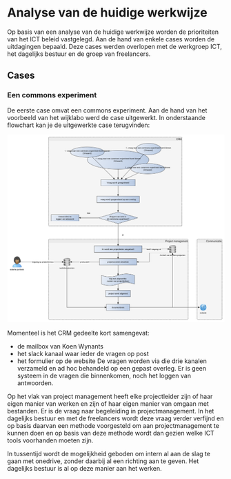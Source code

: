 # Analyse van de huidige werkwijze
Op basis van een analyse van de huidige werkwijze worden de prioriteiten van het ICT beleid vastgelegd.
Aan de hand van enkele cases worden de uitdagingen bepaald. Deze cases werden overlopen met de werkgroep ICT, het dagelijks bestuur en de groep van freelancers. 

## Cases
### Een commons experiment
De eerste case omvat een commons experiment. Aan de hand van het voorbeeld van het wijklabo werd de case uitgewerkt. 
In onderstaande flowchart kan je de uitgewerkte case terugvinden: 

![flow van een commons experiment](../flow_commons%20experiment.png?raw=true)

Momenteel is het CRM gedeelte kort samengevat: 
- de mailbox van Koen Wynants
- het slack kanaal waar ieder de vragen op post
- het formulier op de website
De vragen worden via die drie kanalen verzameld en ad hoc behandeld op een gepast overleg. Er is geen systeem in de vragen die binnenkomen, noch het loggen van antwoorden. 

Op het vlak van project management heeft elke projectleider zijn of haar eigen manier van werken en zijn of haar eigen manier van omgaan met bestanden. Er is de 
vraag naar begeleiding in projectmanagement. In het dagelijks bestuur en met de freelancers wordt deze vraag verder verfijnd en op basis daarvan een methode voorgesteld om 
aan projectmanagement te kunnen doen en op basis van deze methode wordt dan gezien welke ICT tools voorhanden moeten zijn. 

In tussentijd wordt de mogelijkheid geboden om intern al aan de slag te gaan met onedrive, zonder daarbij al een richting aan te geven. Het dagelijks bestuur is al op deze 
manier aan het werken.

